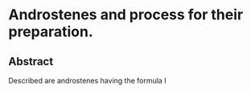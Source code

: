 # Androstenes and process for their preparation.

## Abstract
Described are androstenes having the formula I